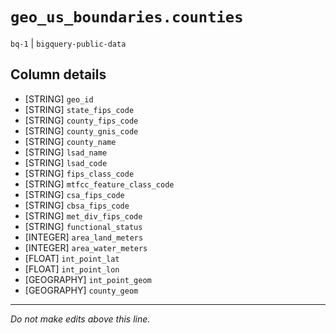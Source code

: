 # `geo_us_boundaries.counties`
`bq-1` | `bigquery-public-data`

## Column details
* [STRING]    `geo_id`
* [STRING]    `state_fips_code`
* [STRING]    `county_fips_code`
* [STRING]    `county_gnis_code`
* [STRING]    `county_name`
* [STRING]    `lsad_name`
* [STRING]    `lsad_code`
* [STRING]    `fips_class_code`
* [STRING]    `mtfcc_feature_class_code`
* [STRING]    `csa_fips_code`
* [STRING]    `cbsa_fips_code`
* [STRING]    `met_div_fips_code`
* [STRING]    `functional_status`
* [INTEGER]   `area_land_meters`
* [INTEGER]   `area_water_meters`
* [FLOAT]     `int_point_lat`
* [FLOAT]     `int_point_lon`
* [GEOGRAPHY] `int_point_geom`
* [GEOGRAPHY] `county_geom`

-------------------------------------------------------------------------------
*Do not make edits above this line.*
